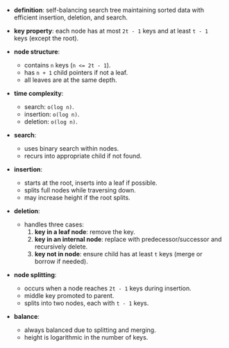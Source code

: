 - **definition**: self-balancing search tree maintaining sorted data with efficient insertion, deletion, and search.
- **key property**: each node has at most `2t - 1` keys and at least `t - 1` keys (except the root).

- **node structure**:
  - contains `n` keys (`n <= 2t - 1`).
  - has `n + 1` child pointers if not a leaf.
  - all leaves are at the same depth.

- **time complexity**:
  - search: `o(log n)`.
  - insertion: `o(log n)`.
  - deletion: `o(log n)`.

- **search**:
  - uses binary search within nodes.
  - recurs into appropriate child if not found.

- **insertion**:
  - starts at the root, inserts into a leaf if possible.
  - splits full nodes while traversing down.
  - may increase height if the root splits.

- **deletion**:
  - handles three cases:
    1. **key in a leaf node**: remove the key.
    2. **key in an internal node**: replace with predecessor/successor and recursively delete.
    3. **key not in node**: ensure child has at least `t` keys (merge or borrow if needed).

- **node splitting**:
  - occurs when a node reaches `2t - 1` keys during insertion.
  - middle key promoted to parent.
  - splits into two nodes, each with `t - 1` keys.

- **balance**:
  - always balanced due to splitting and merging.
  - height is logarithmic in the number of keys.